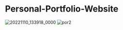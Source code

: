 # Personal-Portfolio-Website


![20221110_133918_0000](https://user-images.githubusercontent.com/107783584/201036469-cb4df83e-4e53-44bf-bbd7-d355bda697d9.png)
![por2](https://user-images.githubusercontent.com/107783584/201037039-31b074ad-4dd7-40f5-b9ce-22a0e7b30b7e.png)
